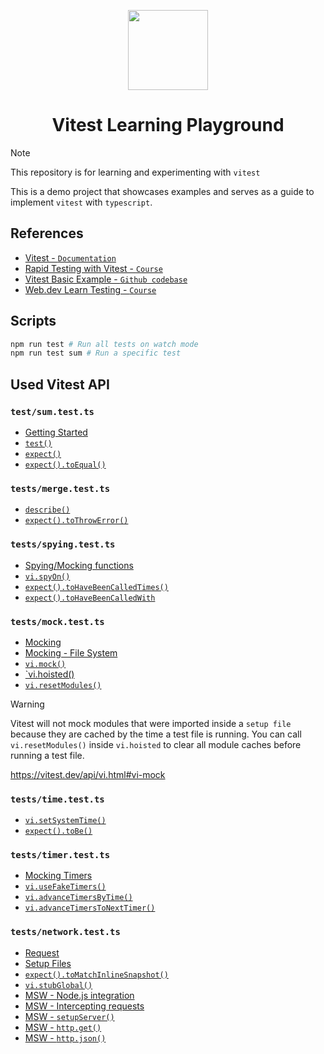 <p align="center">
  <img src="https://vitest.dev/logo-shadow.svg" height="128">
</p>

<h1 align="center">Vitest Learning Playground</h1>

> [!NOTE]
> This repository is for learning and experimenting with `vitest`

This is a demo project that showcases examples and serves as a guide to implement `vitest` with `typescript`.

## References

- [Vitest - `Documentation`](https://vitest.dev)
- [Rapid Testing with Vitest - `Course`](https://vueschool.io/courses/rapid-testing-with-vitest)
- [Vitest Basic Example - `Github codebase`](https://github.com/vitest-dev/vitest/tree/main/examples/basic)
- [Web.dev Learn Testing - `Course`](https://web.dev/learn/testing)

## Scripts

```sh
npm run test # Run all tests on watch mode
npm run test sum # Run a specific test
```

## Used Vitest API

### `test/sum.test.ts`
- [Getting Started](https://vitest.dev/guide/#getting-started)
- [`test()`](https://vitest.dev/api/#test)
- [`expect()`](https://vitest.dev/api/expect.html#expect)
- [`expect().toEqual()`](https://vitest.dev/api/expect.html#toequal)

### `tests/merge.test.ts`
- [`describe()`](https://vitest.dev/api/#describe)
- [`expect().toThrowError()`](https://vitest.dev/api/expect.html#tothrowerror)

### `tests/spying.test.ts`
- [Spying/Mocking functions](https://vitest.dev/guide/mocking.html#functions)
- [`vi.spyOn()`](https://vitest.dev/api/vi.html#vi-spyon)
- [`expect().toHaveBeenCalledTimes()`](https://vitest.dev/api/expect.html#tohavebeencalled)
- [`expect().toHaveBeenCalledWith`](https://vitest.dev/api/expect.html#tohavebeencalledwith)

### `tests/mock.test.ts`
- [Mocking](https://vitest.dev/guide/mocking.html)
- [Mocking - File System](https://vitest.dev/guide/mocking.html#file-system)
- [`vi.mock()`](https://vitest.dev/api/vi.html#vi-mock)
- [`vi.hoisted()](https://vitest.dev/api/vi.html#vi-hoisted)
- [`vi.resetModules()`](https://vitest.dev/api/vi.html#vi-resetmodules)

> [!WARNING]
> Vitest will not mock modules that were imported inside a `setup file` because they are cached by the time a test file is running. You can call `vi.resetModules()` inside `vi.hoisted` to clear all module caches before running a test file.
>
> https://vitest.dev/api/vi.html#vi-mock


### `tests/time.test.ts`
- [`vi.setSystemTime()`](https://vitest.dev/api/vi.html#vi-setsystemtime)
- [`expect().toBe()`](https://vitest.dev/api/expect.html#tobe)

### `tests/timer.test.ts`
- [Mocking Timers](https://vitest.dev/guide/mocking.html#timers)
- [`vi.useFakeTimers()`](https://vitest.dev/api/vi.html#vi-usefaketimers)
- [`vi.advanceTimersByTime()`](https://vitest.dev/api/vi.html#vi-advancetimersbytime)
- [`vi.advanceTimersToNextTimer()`](https://vitest.dev/api/vi.html#vi-advancetimerstonexttimer)

### `tests/network.test.ts`
- [Request](https://vitest.dev/guide/mocking.html#requests)
- [Setup Files](https://vitest.dev/config/#setupfiles)
- [`expect().toMatchInlineSnapshot()`](https://vitest.dev/api/expect.html#tomatchinlinesnapshot)
- [`vi.stubGlobal()`](https://vitest.dev/api/vi.html#vi-stubglobal)
- [MSW - Node.js integration](https://mswjs.io/docs/integrations/node)
- [MSW - Intercepting requests](https://mswjs.io/docs/basics/intercepting-requests)
- [MSW - `setupServer()`](https://mswjs.io/docs/api/setup-server/)
- [MSW - `http.get()`](https://mswjs.io/docs/api/http/#httpget)
- [MSW - `http.json()`](https://mswjs.io/docs/api/http-response#httpresponsejsonbody-init)
